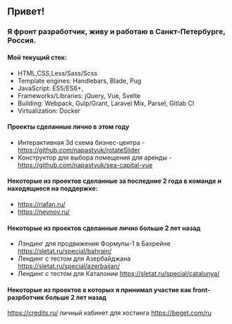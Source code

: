 ## Привет!
### Я фронт разработчик, живу и работаю в Санкт-Петербурге, Россия.

#### Мой текущий стек:
- HTML,CSS,Less/Sass/Scss
- Template engines: Handlebars, Blade, Pug
- JavaScript: ES5/ES6+,
- Frameworks/Libraries: jQuery, Vue, Svelte
- Building: Webpack, Gulp/Grant, Laravel Mix, Parsel, Gitlab CI
- Virtualization: Docker


#### Проекты сделанные лично в этом году
- Интерактивная 3d схема бизнес-центра - https://github.com/napastyuk/rotateSlider
- Конструктор для выбора помещения для аренды - https://github.com/napastyuk/sea-capital-vue

#### Некоторые из проектов сделанные за последние 2 года в команде и находящиеся на поддержке:
- https://riafan.ru/
- https://nevnov.ru/

#### Некоторые из проектов сделанные лично больше 2 лет назад
- Лэндинг для продвижения Формулы-1 в Бахрейне https://sletat.ru/special/bahrain/
- Лендинг с тестом для Азербайджана https://sletat.ru/special/azerbaijan/
- Лендинг с тестом для Каталонии https://sletat.ru/special/catalunya/

#### Некоторые из проектов в которых я принимал участие как front-разрботчик больше 2 лет назад
https://credits.ru/
личный кабинет для хостинга https://beget.com/ru
